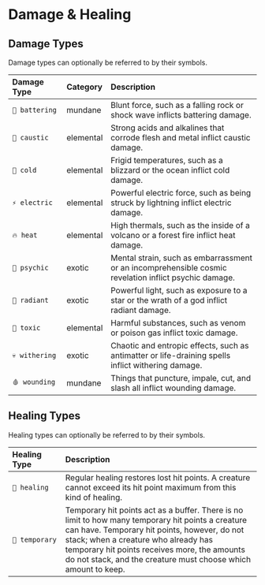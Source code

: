 # Damage & Healing

## Damage Types

Damage types can optionally be referred to by their symbols.

| Damage Type | Category | Description |
| :--- | :--- | :--- |
| `💢 battering` | mundane | Blunt force, such as a falling rock or shock wave inflicts battering damage. |
| `🧪 caustic` | elemental | Strong acids and alkalines that corrode flesh and metal inflict caustic damage. |
| `🧊 cold` | elemental | Frigid temperatures, such as a blizzard or the ocean inflict cold damage. |
| `⚡ electric` | elemental | Powerful electric force, such as being struck by lightning inflict electric damage. |
| `🔥 heat` | elemental | High thermals, such as the inside of a volcano or a forest fire inflict heat damage. |
| `🧠 psychic` | exotic | Mental strain, such as embarrassment or an incomprehensible cosmic revelation inflict psychic damage. |
| `🌟 radiant` | exotic | Powerful light, such as exposure to a star or the wrath of a god inflict radiant damage. |
| `🍄 toxic` | elemental | Harmful substances, such as venom or poison gas inflict toxic damage. |
| `💀 withering` | exotic | Chaotic and entropic effects, such as antimatter or life-draining spells inflict withering damage. |
| `🩸 wounding` | mundane | Things that puncture, impale, cut, and slash all inflict wounding damage. |

## Healing Types

Healing types can optionally be referred to by their symbols.

| Healing Type | Description |
| :--- | :--- |
| `💖 healing` | Regular healing restores lost hit points. A creature cannot exceed its hit point maximum from this kind of healing. |
| `💛 temporary` | Temporary hit points act as a buffer. There is no limit to how many temporary hit points a creature can have. Temporary hit points, however, do not stack; when a creature who already has temporary hit points receives more, the amounts do not stack, and the creature must choose which amount to keep. |

